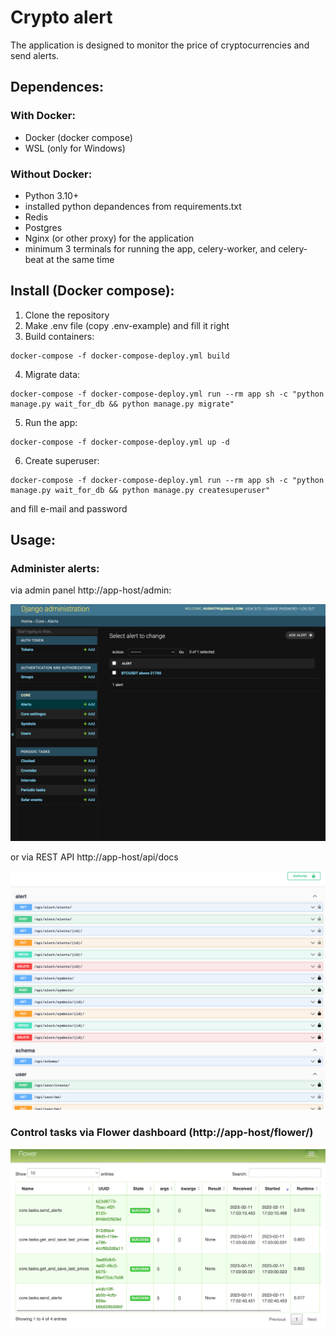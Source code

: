 # Crypto alert
The application is designed to monitor the price of cryptocurrencies and send alerts.

## Dependences:
### With Docker:
- Docker (docker compose)
- WSL (only for Windows)

### Without Docker:
- Python 3.10+
- installed python depandences from requirements.txt
- Redis
- Postgres
- Nginx (or other proxy) for the application
- minimum 3 terminals for running the app, celery-worker, and celery-beat at the same time

## Install (Docker compose):
1. Clone the repository
2. Make .env file (copy .env-example) and fill it right
3. Build containers:
```
docker-compose -f docker-compose-deploy.yml build
```
4. Migrate data:
```
docker-compose -f docker-compose-deploy.yml run --rm app sh -c "python manage.py wait_for_db && python manage.py migrate"
```
5. Run the app:
```
docker-compose -f docker-compose-deploy.yml up -d
```
6. Create superuser:
```
docker-compose -f docker-compose-deploy.yml run --rm app sh -c "python manage.py wait_for_db && python manage.py createsuperuser"
```
and fill e-mail and password

## Usage:
### Administer alerts:
via admin panel http://app-host/admin:

![Alt text](docs/admin.png?raw=true "Admin panel")

or via REST API http://app-host/api/docs

![Alt text](docs/docs.png?raw=true "API Docks")

### Control tasks via Flower dashboard (http://app-host/flower/)

![Alt text](docs/flower.png?raw=true "Flower dashboard")
